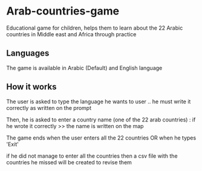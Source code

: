 # Arab-countries-game
Educational game for children, helps them to learn about the 22 Arabic countries in Middle east and Africa through practice


## Languages
The game is available in Arabic (Default) and English language 

## How it works 
The user is asked to type the language he wants to user .. he must write it correctly as written on the prompt

Then, he is asked to enter a country name (one of the 22 arab countries) : if he wrote it correctly >> the name is written on the map 

The game ends when the user enters all the 22 countries OR when he types 'Exit'

if he did not manage to enter all the countries then a csv file with the countries he missed will be created to revise them 

